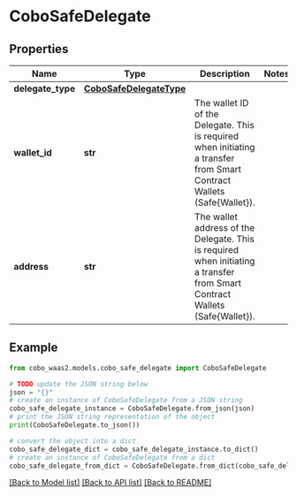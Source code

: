 # CoboSafeDelegate


## Properties

Name | Type | Description | Notes
------------ | ------------- | ------------- | -------------
**delegate_type** | [**CoboSafeDelegateType**](CoboSafeDelegateType.md) |  | 
**wallet_id** | **str** | The wallet ID of the Delegate. This is required when initiating a transfer from Smart Contract Wallets (Safe{Wallet}). | 
**address** | **str** | The wallet address of the Delegate. This is required when initiating a transfer from Smart Contract Wallets (Safe{Wallet}). | 

## Example

```python
from cobo_waas2.models.cobo_safe_delegate import CoboSafeDelegate

# TODO update the JSON string below
json = "{}"
# create an instance of CoboSafeDelegate from a JSON string
cobo_safe_delegate_instance = CoboSafeDelegate.from_json(json)
# print the JSON string representation of the object
print(CoboSafeDelegate.to_json())

# convert the object into a dict
cobo_safe_delegate_dict = cobo_safe_delegate_instance.to_dict()
# create an instance of CoboSafeDelegate from a dict
cobo_safe_delegate_from_dict = CoboSafeDelegate.from_dict(cobo_safe_delegate_dict)
```
[[Back to Model list]](../README.md#documentation-for-models) [[Back to API list]](../README.md#documentation-for-api-endpoints) [[Back to README]](../README.md)


